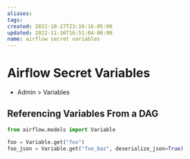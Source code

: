 ```yaml
---
aliases: 
tags: 
created: 2022-10-27T23:18:16-05:00
updated: 2022-11-16T16:51:04-06:00
name: airflow secret variables
---
```

# Airflow Secret Variables

- Admin > Variables

## Referencing Variables From a DAG

```python
from airflow.models import Variable

foo = Variable.get("foo")
foo_json = Variable.get("foo_baz", deserialize_json=True)
```